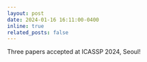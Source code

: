 ```yaml
---
layout: post
date: 2024-01-16 16:11:00-0400
inline: true
related_posts: false
---
```


Three papers accepted at ICASSP 2024, Seoul! 